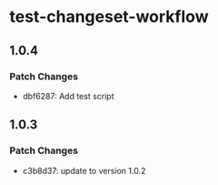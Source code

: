 # test-changeset-workflow

## 1.0.4

### Patch Changes

- dbf6287: Add test script

## 1.0.3

### Patch Changes

- c3b8d37: update to version 1.0.2
